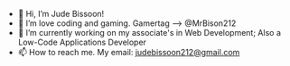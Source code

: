 - 👋 Hi, I’m Jude Bissoon!
- 👀 I’m love coding and gaming. Gamertag --> @MrBison212
- 🌱 I’m currently working on my associate's in Web Development; Also a Low-Code Applications Developer
- 📫 How to reach me. My email: judebissoon212@gmail.com

<!---
MrBison212/MrBison212 is a ✨ special ✨ repository because its `README.md` (this file) appears on your GitHub profile.
You can click the Preview link to take a look at your changes.
--->
